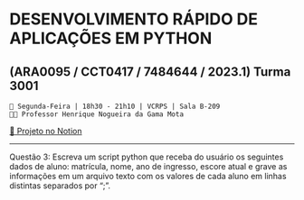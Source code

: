 # **DESENVOLVIMENTO RÁPIDO DE APLICAÇÕES EM PYTHON**
## (ARA0095 / CCT0417 / 7484644 / 2023.1) Turma 3001

    📅 Segunda-Feira | 18h30 - 21h10 | VCRPS | Sala B-209
    👨🏻 Professor Henrique Nogueira da Gama Mota

[🔗 Projeto no Notion](https://www.notion.so/gabrielmdev/ARA0095-DESENV-R-PIDO-DE-APLIC-EM-PYTHON-459e3c32d1074bac8d710c8651d904fc?pvs=4)

---

Questão 3: Escreva um script python que receba do usuário os seguintes dados de aluno: matrícula, nome, ano de ingresso, escore atual e grave as informações em um
arquivo texto com os valores de cada aluno em linhas distintas separados por “;”.